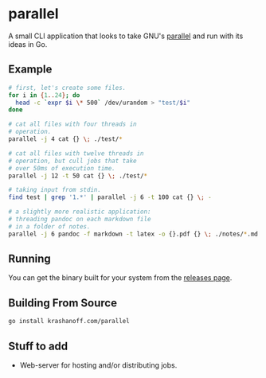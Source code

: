 # parallel

A small CLI application that looks to take GNU's
[parallel](https://www.gnu.org/software/parallel/)
and run with its ideas in Go.

## Example

```sh
# first, let's create some files.
for i in {1..24}; do
  head -c `expr $i \* 500` /dev/urandom > "test/$i"
done

# cat all files with four threads in
# operation.
parallel -j 4 cat {} \; ./test/*

# cat all files with twelve threads in
# operation, but cull jobs that take
# over 50ms of execution time.
parallel -j 12 -t 50 cat {} \; ./test/*

# taking input from stdin.
find test | grep '1.*' | parallel -j 6 -t 100 cat {} \; -

# a slightly more realistic application:
# threading pandoc on each markdown file
# in a folder of notes.
parallel -j 6 pandoc -f markdown -t latex -o {}.pdf {} \; ./notes/*.md
```

## Running

You can get the binary built for your system from the
[releases page](https://github.com/krashanoff/parallel/releases).

## Building From Source

```sh
go install krashanoff.com/parallel
```

## Stuff to add
* Web-server for hosting and/or distributing jobs.
